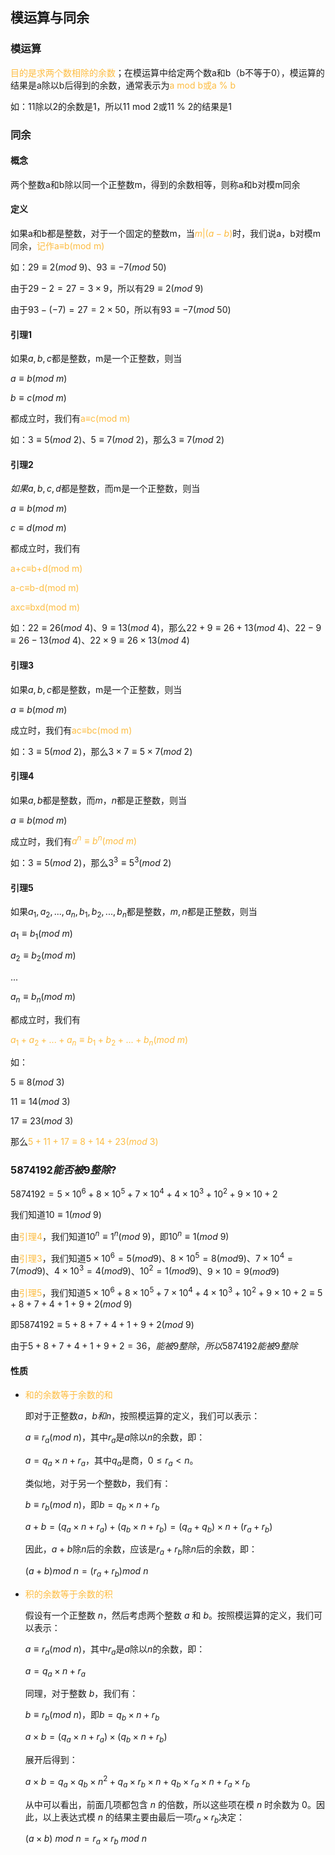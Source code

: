 ## 模运算与同余

### 模运算

<font color="#FDBC40">目的是求两个数相除的余数</font>；在模运算中给定两个数a和b（b不等于0），模运算的结果是a除以b后得到的余数，通常表示为<font color="#FDBC40">a mod b或a % b</font>

如：11除以2的余数是1，所以11 mod 2或11 % 2的结果是1



### 同余

#### 概念

两个整数a和b除以同一个正整数m，得到的余数相等，则称a和b对模m同余



#### 定义

如果a和b都是整数，对于一个固定的整数m，当<font color="#FDBC40">$m|(a-b)$</font>时，我们说a，b对模m同余，<font color="#FDBC40">记作a≡b(mod m)</font>

如：$29≡2(mod\ 9)、93≡-7(mod\ 50)$

由于$29-2=27=3\times 9$，所以有$29≡2(mod\ 9)$

由于$93-(-7)=27=2\times 50$，所以有$93≡-7(mod\ 50)$



#### 引理1

如果$a,b,c$​都是整数，m是一个正整数，则当

$a≡b(mod\ m)$

$b≡c(mod\ m)$​

都成立时，我们有<font color="#FDBC40">a≡c(mod m)</font>

如：$3≡5(mod\ 2)、5≡7(mod\ 2)$，那么$3≡7(mod\ 2)$



####  引理2

$如果a,b,c,d$都是整数，而m是一个正整数，则当

$a≡b(mod\ m)$

$c≡d(mod\ m)$​

都成立时，我们有

<font color="#FDBC40">a+c≡b+d(mod m)</font>

<font color="#FDBC40">a-c≡b-d(mod m)</font>

<font color="#FDBC40">axc≡bxd(mod m)</font>

如：$22≡26(mod\ 4)、9≡13(mod\ 4)$，那么$22+9≡26+13(mod\ 4)、22-9≡26-13(mod\ 4)、22\times 9≡26\times 13(mod\ 4)$



#### 引理3

如果$a,b,c$都是整数，m是一个正整数，则当

$a≡b(mod\ m)$

成立时，我们有<font color="#FDBC40">ac≡bc(mod m)</font>

如：$3≡5(mod\ 2)$，那么$3\times 7≡5\times 7(mod\ 2)$



#### 引理4

如果$a,b$都是整数，而$m，n$都是正整数，则当

$a≡b(mod\ m)$

成立时，我们有<font color="#FDBC40">$a^n≡b^n(mod\ m)$</font>

如：$3≡5(mod\ 2)$，那么$3^3≡5^3(mod\ 2)$



#### 引理5

如果$a_1,a_2,...,a_n,b_1,b_2,...,b_n$都是整数，$m,n$都是正整数，则当

$a_1≡b_1(mod\ m)$

$a_2≡b_2(mod\ m)$​

...

$a_n≡b_n(mod\ m)$

都成立时，我们有

<font color="#FDBC40">$a_1+a_2+...+a_n≡b_1+b_2+...+b_n(mod\ m)$</font>

如：

$5≡8(mod\ 3)$

$11≡14(mod\ 3)$

$17≡23(mod\ 3)$​

那么<font color="#FDBC40">$5+11+17≡8+14+23(mod\ 3)$</font>



### $5874192能否被9整除?$

$5874192=5\times 10^6+8\times 10^5+7\times 10^4+4\times 10^3+10^2+9\times 10+2$​

我们知道$10≡1(mod\ 9)$

由<font color="#FDBC40">引理4</font>，我们知道$10^n≡1^n(mod\ 9)$，即$10^n≡1(mod\ 9)$​

由<font color="#FDBC40">引理3</font>，我们知道$5\times 10^6=5(mod9)$、$8\times 10^5=8(mod9)$、$7\times 10^4=7(mod9)$、$4\times 10^3=4(mod9)$、$10^2=1(mod9)$、$9\times 10=9(mod9)$

由<font color="#FDBC40">引理5</font>，我们知道$5\times 10^6+8\times 10^5+7\times 10^4+4\times 10^3+10^2+9\times 10+2≡5+8+7+4+1+9+2(mod\ 9)$

即$5874192≡5+8+7+4+1+9+2(mod\ 9)$

由于$5+8+7+4+1+9+2=36，能被9整除，所以5874192能被9整除$



#### 性质

* <font color="#FDBC40">和的余数等于余数的和</font>

  即对于正整数$a，b和n$，按照模运算的定义，我们可以表示：

  $a≡r_a(mod\ n)$，其中$r_a$是$a$除以$n$的余数，即：

  $a=q_a\times n +r_a$，其中$q_a$是商，$0\leq r_a\lt n$。

  类似地，对于另一个整数$b$，我们有：

  $b≡r_b(mod\ n)$，即$b=q_b\times n +r_b$

  $a+b=(q_a\times n +r_a)+(q_b\times n +r_b)=(q_a+q_b)\times n + (r_a+r_b)$

  因此，$a+b$除$n$后的余数，应该是$r_a+r_b$除$n$后的余数，即：

  $(a+b)mod\ n=(r_a+r_b)mod\ n$

  

* <font color="#FDBC40">积的余数等于余数的积</font>

  假设有一个正整数 $n$，然后考虑两个整数 $a$ 和 $b$。按照模运算的定义，我们可以表示：

  $a≡r_a(mod\ n)$，其中$r_a$是$a$除以$n$的余数，即：

  $a=q_a\times n +r_a$

  同理，对于整数 $b$​，我们有：

  $b≡r_b(mod\ n)$，即$b=q_b\times n +r_b$

  $a\times b=(q_a\times n+r_a)\times (q_b\times n+r_b)$

  展开后得到：

  $a\times b=q_a\times q_b\times n^2+q_a\times r_b\times n+q_b\times r_a\times n+r_a\times r_b$​

  从中可以看出，前面几项都包含 $n$ 的倍数，所以这些项在模 $n$ 时余数为 0。因此，以上表达式模 $n$ 的结果主要由最后一项$r_a\times r_b$决定：

  $(a\times b)\ mod\ n=r_a\times r_b\ mod\ n$

  

